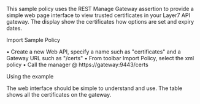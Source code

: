 This sample policy uses the REST Manage Gateway assertion to provide a simple web page interface to view trusted certificates in your Layer7 API gateway. The display show the certificates how options are set and expiry dates.

Import Sample Policy 

•	Create a new Web API, specify a name such as "certificates" and a Gateway URL such as "/certs"
•	From toolbar Import Policy, select the xml policy
•	Call the manager @ https://gateway:9443/certs

Using the example

The web interface should be simple to understand and use. The table shows all the certificates on the gateway. 

